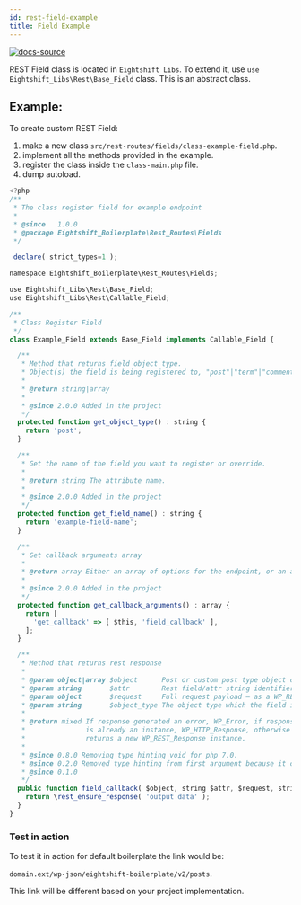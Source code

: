 ```yaml
---
id: rest-field-example
title: Field Example
---
```


[![docs-source](https://img.shields.io/badge/source-eigthshift--libs-blue?style=for-the-badge&logo=php&labelColor=2a2a2a)](https://github.com/uandhgroup/eightshift-libs/tree/master/src/rest)

REST Field class is located in `Eightshift Libs`. To extend it, use `use Eightshift_Libs\Rest\Base_Field` class. This is an abstract class.

## Example:

To create custom REST Field:
1. make a new class `src/rest-routes/fields/class-example-field.php`.
2. implement all the methods provided in the example.
3. register the class inside the `class-main.php` file.
4. dump autoload.

```js
<?php
/**
 * The class register field for example endpoint
 *
 * @since   1.0.0
 * @package Eightshift_Boilerplate\Rest_Routes\Fields
 */

 declare( strict_types=1 );

namespace Eightshift_Boilerplate\Rest_Routes\Fields;

use Eightshift_Libs\Rest\Base_Field;
use Eightshift_Libs\Rest\Callable_Field;

/**
 * Class Register Field
 */
class Example_Field extends Base_Field implements Callable_Field {

  /**
   * Method that returns field object type.
   * Object(s) the field is being registered to, "post"|"term"|"comment" etc.
   *
   * @return string|array
   *
   * @since 2.0.0 Added in the project
   */
  protected function get_object_type() : string {
    return 'post';
  }

  /**
   * Get the name of the field you want to register or override.
   *
   * @return string The attribute name.
   *
   * @since 2.0.0 Added in the project
   */
  protected function get_field_name() : string {
    return 'example-field-name';
  }

  /**
   * Get callback arguments array
   *
   * @return array Either an array of options for the endpoint, or an array of arrays for multiple methods.
   *
   * @since 2.0.0 Added in the project
   */
  protected function get_callback_arguments() : array {
    return [
      'get_callback' => [ $this, 'field_callback' ],
    ];
  }

  /**
   * Method that returns rest response
   *
   * @param object|array $object      Post or custom post type object of the request.
   * @param string       $attr        Rest field/attr string identifier from the second parameter of your register_rest_field() declaration.
   * @param object       $request     Full request payload – as a WP_REST_Request object.
   * @param string       $object_type The object type which the field is registered against. Typically first parameter of your register_rest_field() declaration.
   *
   * @return mixed If response generated an error, WP_Error, if response
   *               is already an instance, WP_HTTP_Response, otherwise
   *               returns a new WP_REST_Response instance.
   *
   * @since 0.8.0 Removing type hinting void for php 7.0.
   * @since 0.2.0 Removed type hinting from first argument because it can be object|array.
   * @since 0.1.0
   */
  public function field_callback( $object, string $attr, $request, string $object_type ) : string {
    return \rest_ensure_response( 'output data' );
  }
}

```

### Test in action

To test it in action for default boilerplate the link would be:

`domain.ext/wp-json/eightshift-boilerplate/v2/posts`.

This link will be different based on your project implementation.
